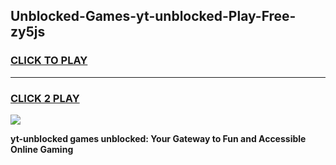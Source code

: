 
## Unblocked-Games-yt-unblocked-Play-Free-zy5js
<h3>
<a href="https://premium76.site?title=yt-unblocked&ref=12A">CLICK TO PLAY</a></h3>
<hr>

<h3>
<a href="https://premium76.site?title=yt-unblocked&ref=12A">CLICK 2 PLAY</a>
  
</h3>

<a href="https://premium76.site?title=yt-unblocked&ref=12A"><img src="https://clearcache.store/games.png"></a>


**yt-unblocked games unblocked: Your Gateway to Fun and Accessible Online Gaming**
